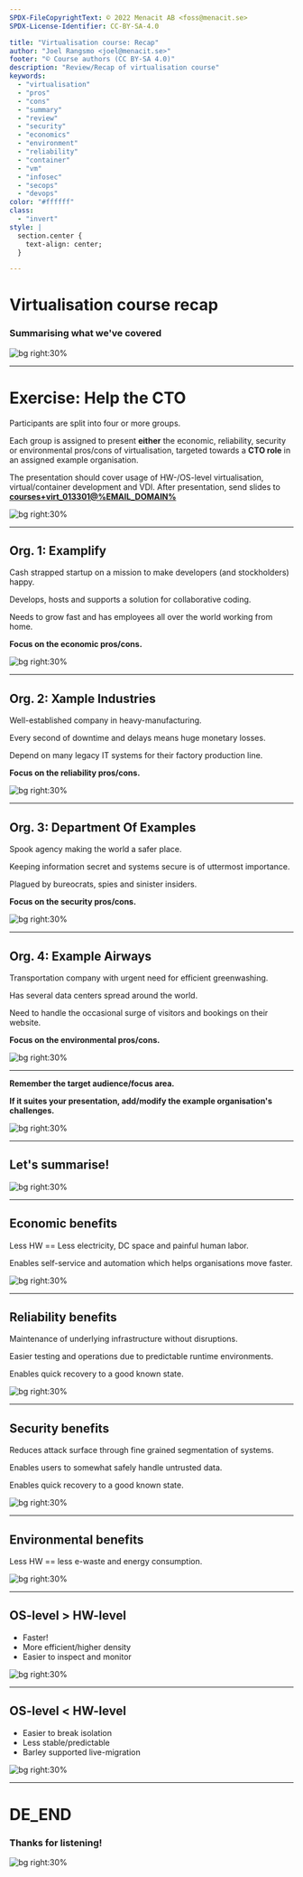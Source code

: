 ```yaml
---
SPDX-FileCopyrightText: © 2022 Menacit AB <foss@menacit.se>
SPDX-License-Identifier: CC-BY-SA-4.0

title: "Virtualisation course: Recap"
author: "Joel Rangsmo <joel@menacit.se>"
footer: "© Course authors (CC BY-SA 4.0)"
description: "Review/Recap of virtualisation course"
keywords:
  - "virtualisation"
  - "pros"
  - "cons"
  - "summary"
  - "review"
  - "security"
  - "economics"
  - "environment"
  - "reliability"
  - "container"
  - "vm"
  - "infosec"
  - "secops"
  - "devops"
color: "#ffffff"
class:
  - "invert"
style: |
  section.center {
    text-align: center;
  }

---
```

<!-- _footer: "%ATTRIBUTION_PREFIX% Dennis van Zuijlekom (CC BY-SA 2.0)" -->
# Virtualisation course recap
### Summarising what we've covered

![bg right:30%](images/33-hdd_macro.jpg)

---
<!-- _footer: "%ATTRIBUTION_PREFIX% Freed eXplorer (CC BY 2.0)" -->
# Exercise: Help the CTO
Participants are split into four or more groups.  
  
Each group is assigned to present **either** the economic, reliability, security or environmental
pros/cons of virtualisation, targeted towards a **CTO role** in an assigned example organisation.  
  
The presentation should cover usage of HW-/OS-level virtualisation, virtual/container development
and VDI. After presentation, send slides to
**[courses+virt\_013301@%EMAIL_DOMAIN%](mailto:courses+virt_013301@%EMAIL_DOMAIN%)**

![bg right:30%](images/33-cave.jpg)

---
<!-- _footer: "%ATTRIBUTION_PREFIX% Yves Sorge (CC BY-SA 2.0)" -->
## Org. 1: Examplify
Cash strapped startup on a mission to make developers (and stockholders) happy.  
  
Develops, hosts and supports a solution for collaborative coding.  
  
Needs to grow fast and has employees all over the world working from home.  
  
**Focus on the economic pros/cons.**

![bg right:30%](images/33-rocket.jpg)

---
<!-- _footer: "%ATTRIBUTION_PREFIX% Dennis van Zuijlekom (CC BY-SA 2.0)" -->
## Org. 2: Xample Industries
Well-established company in heavy-manufacturing.  
  
Every second of downtime and delays means huge monetary losses.  
  
Depend on many legacy IT systems for their factory production line. 
  
**Focus on the reliability pros/cons.**

![bg right:30%](images/33-welding.jpg)

---
<!-- _footer: "%ATTRIBUTION_PREFIX% Dennis van Zuijlekom (CC BY-SA 2.0)" -->
## Org. 3: Department Of Examples
Spook agency making the world a safer place.  
  
Keeping information secret and systems secure is of uttermost importance.  
  
Plagued by bureocrats, spies and sinister insiders.  
  
**Focus on the security pros/cons.**

![bg right:30%](images/33-cyber.jpg)

---
<!-- _footer: "%ATTRIBUTION_PREFIX% Gerben Oolbekkink (CC BY 2.0)" -->
## Org. 4: Example Airways
Transportation company with urgent need for efficient greenwashing.  
  
Has several data centers spread around the world.  
  
Need to handle the occasional surge of visitors and bookings on their website.  
  
**Focus on the environmental pros/cons.**

![bg right:30%](images/33-butterflies.jpg)

---
<!-- _footer: "%ATTRIBUTION_PREFIX% Mauricio Snap (CC BY 2.0)" -->
**Remember the target audience/focus area.**  
  
**If it suites your presentation, add/modify the example organisation's challenges.**

![bg right:30%](images/33-eye.jpg)

---
<!-- _footer: "%ATTRIBUTION_PREFIX% OLCF at ORNL (CC BY 2.0)" -->
## Let's summarise!

![bg right:30%](images/33-data_center.jpg)

---
<!-- _footer: "%ATTRIBUTION_PREFIX% Jennifer Morrow (CC BY 2.0)" -->
## Economic benefits
Less HW == Less electricity, DC space and painful human labor.  
  
Enables self-service and automation which helps organisations move faster.

![bg right:30%](images/33-sphere.jpg)

---
<!-- _footer: "%ATTRIBUTION_PREFIX% USGS EROS (CC BY 2.0)" -->
## Reliability benefits
Maintenance of underlying infrastructure without disruptions.  
  
Easier testing and operations due to predictable runtime environments.  
  
Enables quick recovery to a good known state. 

![bg right:30%](images/33-satellite_photo.jpg)

---
<!-- _footer: "%ATTRIBUTION_PREFIX% Dennis van Zuijlekom (CC BY-SA 2.0)" -->
## Security benefits
Reduces attack surface through fine grained segmentation of systems.  
  
Enables users to somewhat safely handle untrusted data.  
  
Enables quick recovery to a good known state. 

![bg right:30%](images/33-lock.jpg)

---
<!-- _footer: "%ATTRIBUTION_PREFIX% Nacho Jorganes (CC BY-SA 2.0)" -->
## Environmental benefits
Less HW == less e-waste and energy consumption.  

![bg right:30%](images/33-cow.jpg)

---
<!-- _footer: "%ATTRIBUTION_PREFIX% Dennis van Zuijlekom (CC BY-SA 2.0)" -->
## OS-level > HW-level
- Faster!
- More efficient/higher density
- Easier to inspect and monitor

![bg right:30%](images/33-core_memory.jpg)

---
<!-- _footer: "%ATTRIBUTION_PREFIX% Marco Verch (CC BY 2.0)" -->
## OS-level < HW-level
- Easier to break isolation
- Less stable/predictable
- Barley supported live-migration

![bg right:30%](images/33-pcb_macro.jpg)

---
<!-- _footer: "%ATTRIBUTION_PREFIX% Bret Bernhoft (CC0 1.0)" -->
# DE\_END
### Thanks for listening!

![bg right:30%](images/33-abstract_party.jpg)
